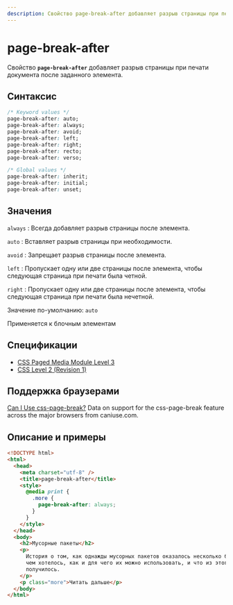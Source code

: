 ```yaml
---
description: Свойство page-break-after добавляет разрыв страницы при печати документа после заданного элемента
---
```


# page-break-after

Свойство **`page-break-after`** добавляет разрыв страницы при печати документа после заданного элемента.

## Синтаксис

```css
/* Keyword values */
page-break-after: auto;
page-break-after: always;
page-break-after: avoid;
page-break-after: left;
page-break-after: right;
page-break-after: recto;
page-break-after: verso;

/* Global values */
page-break-after: inherit;
page-break-after: initial;
page-break-after: unset;
```

## Значения

`always`
: Всегда добавляет разрыв страницы после элемента.

`auto`
: Вставляет разрыв страницы при необходимости.

`avoid`
: Запрещает разрыв страницы после элемента.

`left`
: Пропускает одну или две страницы после элемента, чтобы следующая страница при печати была четной.

`right`
: Пропускает одну или две страницы после элемента, чтобы следующая страница при печати была нечетной.

Значение по-умолчанию: `auto`

Применяется к блочным элементам

## Спецификации

- [CSS Paged Media Module Level 3](http://dev.w3.org/csswg/css3-page/#page-break-after)
- [CSS Level 2 (Revision 1)](http://www.w3.org/TR/CSS2/page.html#propdef-page-break-after)

## Поддержка браузерами

<p class="ciu_embed" data-feature="css-page-break" data-periods="future_1,current,past_1,past_2">
  <a href="http://caniuse.com/#feat=css-page-break">Can I Use css-page-break?</a> Data on support for the css-page-break feature across the major browsers from caniuse.com.
</p>

## Описание и примеры

```html
<!DOCTYPE html>
<html>
  <head>
    <meta charset="utf-8" />
    <title>page-break-after</title>
    <style>
      @media print {
        .more {
          page-break-after: always;
        }
      }
    </style>
  </head>
  <body>
    <h2>Мусорные пакеты</h2>
    <p>
      История о том, как однажды мусорных пакетов оказалось несколько больше,
      чем хотелось, как и для чего их можно использовать, и что из этого
      получилось.
    </p>
    <p class="more">Читать дальше</p>
  </body>
</html>
```
